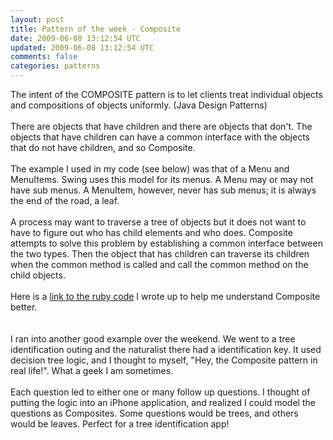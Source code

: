```yaml
---
layout: post
title: Pattern of the week - Composite
date: 2009-06-08 13:12:54 UTC
updated: 2009-06-08 13:12:54 UTC
comments: false
categories: patterns
---
```


The intent of the COMPOSITE pattern is to let clients treat individual objects and compositions of objects uniformly. (Java Design Patterns)<br /><br />There are objects that have children and there are objects that don't.  The objects that have children can have a common interface with the objects that do not have children, and so Composite.<br /><br />The example I used in my code (see below) was that of a Menu and MenuItems.  Swing uses this model for its menus.  A Menu may or may not have sub menus.  A MenuItem, however, never has sub menus; it is always the end of the road, a leaf.<br /><br />A process may want to traverse a tree of objects but it does not want to have to figure out who has child elements and who does.  Composite attempts to solve this problem by establishing a common interface between the two types.  Then the object that has children can traverse its children when the common method is called and call the common method on the child objects.<br /><br />Here is a <a href="http://github.com/watkyn/scripts/blob/4666ef973f91edc6d4fbf8ca5f8ecee3e269a734/patterns/composite.rb">link to the ruby code</a> I wrote up to help me understand Composite better.<br /><br /><br />I ran into another good example over the weekend.  We went to a tree identification outing and the naturalist there had a identification key.  It used decision tree logic, and I thought to myself, "Hey, the Composite pattern in real life!".  What a geek I am sometimes.<br /><br />Each question led to either one or many follow up questions.  I thought of putting the logic into an iPhone application, and realized I could model the questions as Composites.  Some questions would be trees, and others would be leaves.  Perfect for a tree identification app!
